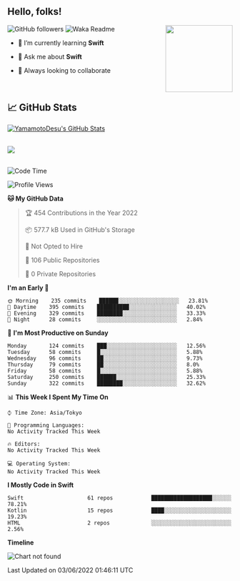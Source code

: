## Hello, folks! 

<p>
<img align="right" src="https://media.giphy.com/media/26ufdb3cYKwbRtYVW/giphy.gif" style="max-width:100%;" height="150px">
 
![GitHub followers](https://img.shields.io/github/followers/YamamotoDesu?label=Follow&style=social)
![Waka Readme](https://github.com/YamamotoDesu/YamamotoDesu/workflows/Waka%20Readme/badge.svg)
 
- 🌱 I’m currently learning **Swift**  
 
- 💬 Ask me about **Swift**  
 
- 👯 Always looking to collaborate
</p>
<br>

## &#x1f4c8; GitHub Stats
<a href="https://github.com/YamamotoDesu/YamamotoDesu">
  <img align="center" src="https://github-readme-stats.vercel.app/api?username=YamamotoDesu&show_icons=true&line_height=27&count_private=true&title_color=ffffff&text_color=c9cacc&icon_color=2bbc8a&bg_color=1d1f21&hide=contribs,prs&show_icons=true" alt="YamamotoDesu's GitHub Stats" /><br><br>
</a>

![](https://github-profile-summary-cards.vercel.app/api/cards/profile-details?username=YamamotoDesu&theme=vue)
<br><br>

<!--START_SECTION:waka-->
![Code Time](http://img.shields.io/badge/Code%20Time-0%20secs-blue)

![Profile Views](http://img.shields.io/badge/Profile%20Views-5-blue)

**🐱 My GitHub Data** 

> 🏆 454 Contributions in the Year 2022
 > 
> 📦 577.7 kB Used in GitHub's Storage 
 > 
> 🚫 Not Opted to Hire
 > 
> 📜 106 Public Repositories 
 > 
> 🔑 0 Private Repositories  
 > 
**I'm an Early 🐤** 

```text
🌞 Morning    235 commits    ██████░░░░░░░░░░░░░░░░░░░   23.81% 
🌆 Daytime    395 commits    ██████████░░░░░░░░░░░░░░░   40.02% 
🌃 Evening    329 commits    ████████░░░░░░░░░░░░░░░░░   33.33% 
🌙 Night      28 commits     ░░░░░░░░░░░░░░░░░░░░░░░░░   2.84%

```
📅 **I'm Most Productive on Sunday** 

```text
Monday       124 commits    ███░░░░░░░░░░░░░░░░░░░░░░   12.56% 
Tuesday      58 commits     █░░░░░░░░░░░░░░░░░░░░░░░░   5.88% 
Wednesday    96 commits     ██░░░░░░░░░░░░░░░░░░░░░░░   9.73% 
Thursday     79 commits     ██░░░░░░░░░░░░░░░░░░░░░░░   8.0% 
Friday       58 commits     █░░░░░░░░░░░░░░░░░░░░░░░░   5.88% 
Saturday     250 commits    ██████░░░░░░░░░░░░░░░░░░░   25.33% 
Sunday       322 commits    ████████░░░░░░░░░░░░░░░░░   32.62%

```


📊 **This Week I Spent My Time On** 

```text
⌚︎ Time Zone: Asia/Tokyo

💬 Programming Languages: 
No Activity Tracked This Week

🔥 Editors: 
No Activity Tracked This Week

💻 Operating System: 
No Activity Tracked This Week

```

**I Mostly Code in Swift** 

```text
Swift                    61 repos            ███████████████████░░░░░░   78.21% 
Kotlin                   15 repos            ████░░░░░░░░░░░░░░░░░░░░░   19.23% 
HTML                     2 repos             ░░░░░░░░░░░░░░░░░░░░░░░░░   2.56%

```


**Timeline**

![Chart not found](https://raw.githubusercontent.com/YamamotoDesu/YamamotoDesu/main/charts/bar_graph.png) 


 Last Updated on 03/06/2022 01:46:11 UTC
<!--END_SECTION:waka-->


